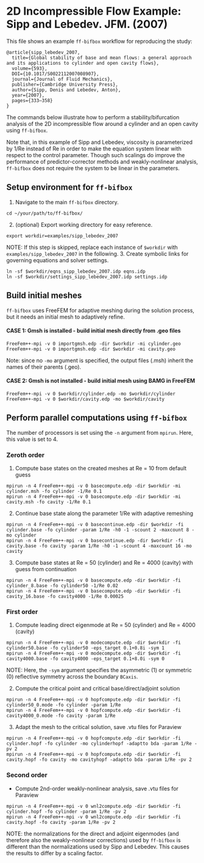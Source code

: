 # 2D Incompressible Flow Example: Sipp and Lebedev. JFM. (2007)
This file shows an example `ff-bifbox` workflow for reproducing the study:
```
@article{sipp_lebedev_2007,
  title={Global stability of base and mean flows: a general approach and its applications to cylinder and open cavity flows},
  volume={593},
  DOI={10.1017/S0022112007008907},
  journal={Journal of Fluid Mechanics},
  publisher={Cambridge University Press},
  author={Sipp, Denis and Lebedev, Anton},
  year={2007},
  pages={333–358}
}
```
The commands below illustrate how to perform a stability/bifurcation analysis of the 2D incompressible flow around a cylinder and an open cavity using `ff-bifbox`.

Note that, in this example of Sipp and Lebedev, viscosity is parameterized by 1/Re instead of Re in order to make the equation system linear with respect to the control parameter. Though such scalings do improve the performance of predictor-corrector methods and weakly-nonlinear analysis, `ff-bifbox` does not require the system to be linear in the parameters.

## Setup environment for `ff-bifbox`
1. Navigate to the main `ff-bifbox` directory.
```
cd ~/your/path/to/ff-bifbox/
```
2. (optional) Export working directory for easy reference.
```
export workdir=examples/sipp_lebedev_2007
```
NOTE: If this step is skipped, replace each instance of `$workdir` with `examples/sipp_lebedev_2007` in the following.
3. Create symbolic links for governing equations and solver settings.
```
ln -sf $workdir/eqns_sipp_lebedev_2007.idp eqns.idp
ln -sf $workdir/settings_sipp_lebedev_2007.idp settings.idp
```

## Build initial meshes
`ff-bifbox` uses FreeFEM for adaptive meshing during the solution process, but it needs an initial mesh to adaptively refine.
#### CASE 1: Gmsh is installed - build initial mesh directly from .geo files
```
FreeFem++-mpi -v 0 importgmsh.edp -dir $workdir -mi cylinder.geo
FreeFem++-mpi -v 0 importgmsh.edp -dir $workdir -mi cavity.geo
```
Note: since no `-mo` argument is specified, the output files (.msh) inherit the names of their parents (.geo).
#### CASE 2: Gmsh is not installed - build initial mesh using BAMG in FreeFEM
```
FreeFem++-mpi -v 0 $workdir/cylinder.edp -mo $workdir/cylinder
FreeFem++-mpi -v 0 $workdir/cavity.edp -mo $workdir/cavity
```

## Perform parallel computations using `ff-bifbox`
The number of processors is set using the `-n` argument from `mpirun`. Here, this value is set to 4.
### Zeroth order
1. Compute base states on the created meshes at Re = 10 from default guess
```
mpirun -n 4 FreeFem++-mpi -v 0 basecompute.edp -dir $workdir -mi cylinder.msh -fo cylinder -1/Re 0.1
mpirun -n 4 FreeFem++-mpi -v 0 basecompute.edp -dir $workdir -mi cavity.msh -fo cavity -1/Re 0.1
```

2. Continue base state along the parameter 1/Re with adaptive remeshing
```
mpirun -n 4 FreeFem++-mpi -v 0 basecontinue.edp -dir $workdir -fi cylinder.base -fo cylinder -param 1/Re -h0 -1 -scount 2 -maxcount 8 -mo cylinder
mpirun -n 4 FreeFem++-mpi -v 0 basecontinue.edp -dir $workdir -fi cavity.base -fo cavity -param 1/Re -h0 -1 -scount 4 -maxcount 16 -mo cavity
```

3. Compute base states at Re = 50 (cylinder) and Re = 4000 (cavity) with guess from continuation
```
mpirun -n 4 FreeFem++-mpi -v 0 basecompute.edp -dir $workdir -fi cylinder_8.base -fo cylinder50 -1/Re 0.02
mpirun -n 4 FreeFem++-mpi -v 0 basecompute.edp -dir $workdir -fi cavity_16.base -fo cavity4000 -1/Re 0.00025
```

### First order
1. Compute leading direct eigenmode at Re = 50 (cylinder) and Re = 4000 (cavity)
```
mpirun -n 4 FreeFem++-mpi -v 0 modecompute.edp -dir $workdir -fi cylinder50.base -fo cylinder50 -eps_target 0.1+0.8i -sym 1
mpirun -n 4 FreeFem++-mpi -v 0 modecompute.edp -dir $workdir -fi cavity4000.base -fo cavity4000 -eps_target 0.1+8.0i -sym 0
```
NOTE: Here, the `-sym` argument specifies the asymmetric (1) or symmetric (0) reflective symmetry across the boundary `BCaxis`.

2. Compute the critical point and critical base/direct/adjoint solution
```
mpirun -n 4 FreeFem++-mpi -v 0 hopfcompute.edp -dir $workdir -fi cylinder50_0.mode -fo cylinder -param 1/Re
mpirun -n 4 FreeFem++-mpi -v 0 hopfcompute.edp -dir $workdir -fi cavity4000_0.mode -fo cavity -param 1/Re
```

3. Adapt the mesh to the critical solution, save .vtu files for Paraview
```
mpirun -n 4 FreeFem++-mpi -v 0 hopfcompute.edp -dir $workdir -fi cylinder.hopf -fo cylinder -mo cylinderhopf -adaptto bda -param 1/Re -pv 2
mpirun -n 4 FreeFem++-mpi -v 0 hopfcompute.edp -dir $workdir -fi cavity.hopf -fo cavity -mo cavityhopf -adaptto bda -param 1/Re -pv 2
```

### Second order
- Compute 2nd-order weakly-nonlinear analysis, save .vtu files for Paraview
```
mpirun -n 4 FreeFem++-mpi -v 0 wnl2compute.edp -dir $workdir -fi cylinder.hopf -fo cylinder -param 1/Re -pv 2
mpirun -n 4 FreeFem++-mpi -v 0 wnl2compute.edp -dir $workdir -fi cavity.hopf -fo cavity -param 1/Re -pv 2
```
NOTE: the normalizations for the direct and adjoint eigenmodes (and therefore also the weakly-nonlinear corrections) used by `ff-bifbox` is different than the normalizations used by Sipp and Lebedev. This causes the results to differ by a scaling factor.
